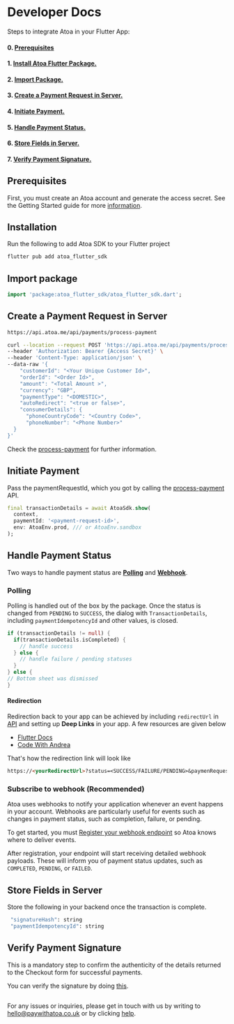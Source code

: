 # Developer Docs

Steps to integrate Atoa in your Flutter App:

#### 0. [Prerequisites](#prerequisites)

#### 1. [Install Atoa Flutter Package.](#installation)

#### 2. [Import Package.](#import-package)

#### 3. [Create a Payment Request in Server.](#create-a-payment-in-server)

#### 4. [Initiate Payment.](#initiate-payment)

#### 5. [Handle Payment Status.](#handle-payment-status)

#### 6. [Store Fields in Server.](#store-fields-in-server)

#### 7. [Verify Payment Signature.](#verify-payment-signature)

## Prerequisites

First, you must create an Atoa account and generate the access secret. See the Getting Started guide for more [information](https://docs.atoa.me/introduction#step-1-sign-up-for-developer-access).

## Installation

Run the following to add Atoa SDK to your Flutter project

```sh
flutter pub add atoa_flutter_sdk
```

## Import package

```dart
import 'package:atoa_flutter_sdk/atoa_flutter_sdk.dart';
```

## Create a Payment Request in Server

```sh
https://api.atoa.me/api/payments/process-payment
```

```sh
curl --location --request POST 'https://api.atoa.me/api/payments/process-payment' \
--header 'Authorization: Bearer {Access Secret}' \
--header 'Content-Type: application/json' \
--data-raw '{
    "customerId": "<Your Unique Customer Id>",
    "orderId": "<Order Id>",
    "amount": "<Total Amount >",
    "currency": "GBP",
    "paymentType": "<DOMESTIC>",
    "autoRedirect": "<true or false>",
    "consumerDetails": {
      "phoneCountryCode": "<Country Code>",
      "phoneNumber": "<Phone Number>"
  }
}'

```

Check the [process-payment](https://docs.atoa.me/api-reference/Payment/process-payment) for further information.

## Initiate Payment

Pass the paymentRequestId, which you got by calling the [process-payment](https://docs.atoa.me/api-reference/Payment/process-payment) API.

```dart
final transactionDetails = await AtoaSdk.show(
  context,
  paymentId: '<payment-request-id>',
  env: AtoaEnv.prod, /// or AtoaEnv.sandbox
);
```

## Handle Payment Status

Two ways to handle payment status are [**Polling**](https://docs.atoa.me/api-reference/Payment/getPaymentStatus) and [**Webhook**](https://docs.atoa.me/api-reference/Webhook/CreateWebhookEvent).

### Polling

Polling is handled out of the box by the package. Once the status is changed from `PENDING` to `SUCCESS`, the dialog with `TransactionDetails`, including `paymentIdempotencyId` and other values, is closed.

```dart
if (transactionDetails != null) {
  if(transactionDetails.isCompleted) {
    // handle success
  } else {
    // handle failure / pending statuses
  }
} else {
// Bottom sheet was dismissed
}
```

#### Redirection

Redirection back to your app can be achieved by including `redirectUrl` in [API](#create-a-payment-request-in-server) and setting up **Deep Links** in your app.
A few resources are given below

- [Flutter Docs](https://docs.flutter.dev/ui/navigation/deep-linking)
- [Code With Andrea](https://codewithandrea.com/articles/flutter-deep-links/)

That's how the redirection link will look like

```md
https://<yourRedirectUrl>?status=<SUCCESS/FAILURE/PENDING>&paymenRequestId=<paymenRequestId>&paymentIdempotencyId=<paymentIdempotencyId>&orderId=<atoaOrderId>&atoaSignature<atoaSignature>
```

### Subscribe to webhook (Recommended)

Atoa uses webhooks to notify your application whenever an event happens in your account. Webhooks are particularly useful for events such as changes in payment status, such as completion, failure, or pending.

To get started, you must [Register your webhook endpoint](https://docs.atoa.me/api-reference/Webhook/CreateWebhookEvent) so Atoa knows where to deliver events.

After registration, your endpoint will start receiving detailed webhook payloads. These will inform you of payment status updates, such as `COMPLETED`, `PENDING`, or `FAILED`.

## Store Fields in Server

Store the following in your backend once the transaction is complete.

```sh
 "signatureHash": string
 "paymentIdempotencyId": string
```

## Verify Payment Signature

This is a mandatory step to confirm the authenticity of the details returned to the Checkout form for successful payments.

You can verify the signature by doing [this](https://docs.atoa.me/introduction#step-4-verify-signature).

##

For any issues or inquiries, please get in touch with us by writing to hello@paywithatoa.co.uk or by clicking [help](https://help.paywithatoa.co.uk/).
